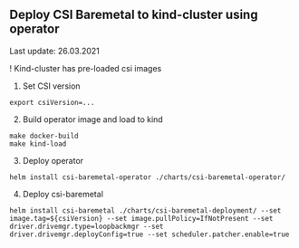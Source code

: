 Deploy CSI Baremetal to kind-cluster using operator
---------------------

Last update: 26.03.2021

! Kind-cluster has pre-loaded csi images

1. Set CSI version

```
export csiVersion=...
```

2. Build operator image and load to kind
    
```
make docker-build
make kind-load
```

3. Deploy operator

```
helm install csi-baremetal-operator ./charts/csi-baremetal-operator/
```

4. Deploy csi-baremetal

```
helm install csi-baremetal ./charts/csi-baremetal-deployment/ --set image.tag=${csiVersion} --set image.pullPolicy=IfNotPresent --set driver.drivemgr.type=loopbackmgr --set driver.drivemgr.deployConfig=true --set scheduler.patcher.enable=true
```
